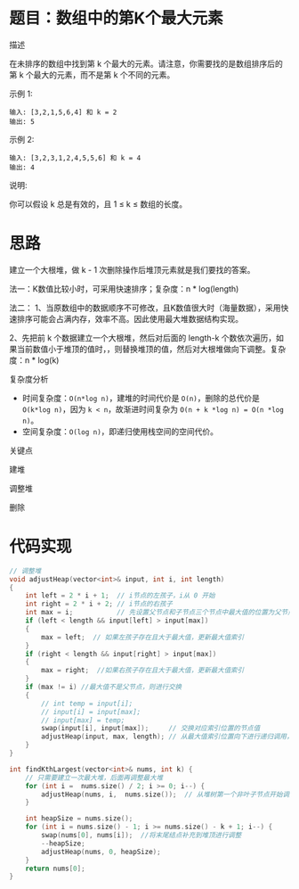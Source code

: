 <!--
 * @Author: JohnJeep
 * @Date: 2021-04-09 11:29:58
 * @LastEditTime: 2021-04-09 16:14:59
 * @LastEditors: Please set LastEditors
 * @Description: In User Settings Edit
-->
# 题目：数组中的第K个最大元素

描述

在未排序的数组中找到第 k 个最大的元素。请注意，你需要找的是数组排序后的第 k 个最大的元素，而不是第 k 个不同的元素。

示例 1:
```
输入: [3,2,1,5,6,4] 和 k = 2
输出: 5
```


示例 2:
```
输入: [3,2,3,1,2,4,5,5,6] 和 k = 4
输出: 4
```
说明:

你可以假设 k 总是有效的，且 1 ≤ k ≤ 数组的长度。

# 思路
建立一个大根堆，做 k - 1 次删除操作后堆顶元素就是我们要找的答案。

法一：K数值比较小时，可采用快速排序；复杂度：n * log(length)

法二：
1、当原数组中的数据顺序不可修改，且K数值很大时（海量数据），采用快速排序可能会占满内存，效率不高。因此使用最大堆数据结构实现。

2、先把前 k 个数据建立一个大根堆，然后对后面的 length-k 个数依次遍历，如果当前数值小于堆顶的值时，，则替换堆顶的值，然后对大根堆做向下调整。复杂度：n * log(k)

复杂度分析

- 时间复杂度：`O(n*log n)`，建堆的时间代价是 `O(n)`，删除的总代价是 `O(k*log n)`，因为 `k < n`，故渐进时间复杂为 `O(n + k *log n) = O(n *log n)`。
- 空间复杂度：`O(log n)`，即递归使用栈空间的空间代价。


关键点

建堆

调整堆

删除

# 代码实现
```cpp
// 调整堆
void adjustHeap(vector<int>& input, int i, int length) 
{
    int left = 2 * i + 1;  // i节点的左孩子，i从 0 开始
    int right = 2 * i + 2; // i节点的右孩子
    int max = i;           // 先设置父节点和子节点三个节点中最大值的位置为父节点下标
    if (left < length && input[left] > input[max])
    {
        max = left;  // 如果左孩子存在且大于最大值，更新最大值索引
    }
    if (right < length && input[right] > input[max]) 
    {
        max = right;  //如果右孩子存在且大于最大值，更新最大值索引
    }
    if (max != i) //最大值不是父节点，则进行交换
    {
        // int temp = input[i];
        // input[i] = input[max];
        // input[max] = temp;
        swap(input[i], input[max]);     // 交换对应索引位置的节点值
        adjustHeap(input, max, length); // 从最大值索引位置向下进行递归调用，保证子树也是最大堆
    }
}

int findKthLargest(vector<int>& nums, int k) {
    // 只需要建立一次最大堆，后面再调整最大堆
    for (int i =  nums.size() / 2; i >= 0; i--) {  
        adjustHeap(nums, i,  nums.size());  // 从堆树第一个非叶子节点开始调整
    }

    int heapSize = nums.size();
    for (int i = nums.size() - 1; i >= nums.size() - k + 1; i--) {
        swap(nums[0], nums[i]);  //将末尾结点补充到堆顶进行调整
        --heapSize;
        adjustHeap(nums, 0, heapSize);
    }
    return nums[0];
}
```